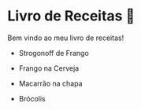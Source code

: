 # Livro de Receitas :cake: 

Bem vindo ao meu livro de receitas!



* Strogonoff de Frango

* Frango na Cerveja

* Macarrão na chapa

* Brócolis
